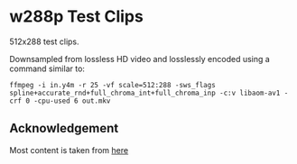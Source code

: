 w288p Test Clips
================

512x288 test clips.

Downsampled from lossless HD video and losslessly encoded using a command similar to:

```
ffmpeg -i in.y4m -r 25 -vf scale=512:288 -sws_flags spline+accurate_rnd+full_chroma_int+full_chroma_inp -c:v libaom-av1 -crf 0 -cpu-used 6 out.mkv
```

Acknowledgement
---------------

Most content is taken from [here](https://media.xiph.org/video/derf/)
